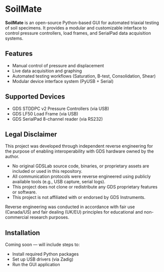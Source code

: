# SoilMate

**SoilMate** is an open-source Python-based GUI for automated triaxial testing of soil specimens. It provides a modular and customizable interface to control pressure controllers, load frames, and SerialPad data acquisition systems.

## Features

- Manual control of pressure and displacement
- Live data acquisition and graphing
- Automated testing workflows (Saturation, B-test, Consolidation, Shear)
- Modular device interface system (PyUSB + Serial)

## Supported Devices

- GDS STDDPC v2 Pressure Controllers (via USB)
- GDS LF50 Load Frame (via USB)
- GDS SerialPad 8-channel reader (via RS232)

## Legal Disclaimer

This project was developed through independent reverse engineering for the purpose of enabling interoperability with GDS hardware owned by the author.

- No original GDSLab source code, binaries, or proprietary assets are included or used in this repository.
- All communication protocols were reverse engineered using publicly available tools (e.g., USB capture, serial logs).
- This project does not clone or redistribute any GDS proprietary features or software.
- This project is not affiliated with or endorsed by GDS Instruments.

Reverse engineering was conducted in accordance with fair use (Canada/US) and fair dealing (UK/EU) principles for educational and non-commercial research purposes.

## Installation

Coming soon — will include steps to:
- Install required Python packages
- Set up USB drivers (via Zadig)
- Run the GUI application
